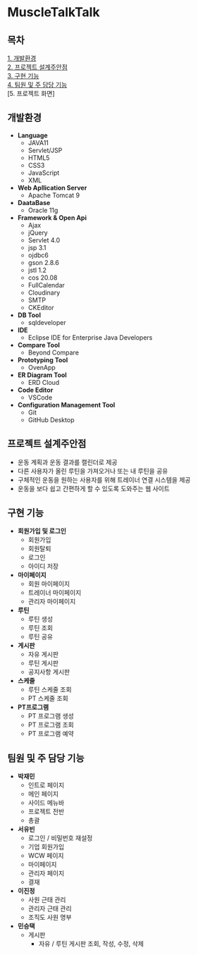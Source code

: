 # MuscleTalkTalk

## 목차
[1. 개발환경](#개발환경)  
[2. 프로젝트 설계주안점](#프로젝트-설계주안점)  
[3. 구현 기능](#구현-기능)  
[4. 팀원 및 주 담당 기능](#팀원-및-주-담당-기능)  
[5. 프로젝트 화면]  

## 개발환경
+ **Language**
    + JAVA11
    + Servlet/JSP
    + HTML5
    + CSS3
    + JavaScript
    + XML
+ **Web Apllication Server**
    + Apache Tomcat 9
+ **DaataBase**
    + Oracle 11g
+ **Framework & Open Api**
    + Ajax
    + jQuery
    + Servlet 4.0
    + jsp 3.1
    + ojdbc6
    + gson 2.8.6
    + jstl 1.2
    + cos 20.08
    + FullCalendar
    + Cloudinary
    + SMTP
    + CKEditor
+ **DB Tool**
    + sqldeveloper
+ **IDE**
    + Eclipse IDE for Enterprise Java Developers
+ **Compare Tool**
    + Beyond Compare
+ **Prototyping Tool**
    + OvenApp
+ **ER Diagram Tool**
    + ERD Cloud
+ **Code Editor**
    + VSCode
+ **Configuration Management Tool**
    + Git
    + GitHub Desktop
## 프로젝트 설계주안점
+ 운동 계획과 운동 결과를 캘린더로 제공
+ 다른 사용자가 올린 루틴을 가져오거나 또는 내 루틴을 공유
+ 구체적인 운동을 원하는 사용자를 위해 트레이너 연결 시스템을 제공
+ 운동을 보다 쉽고 간편하게 할 수 있도록 도와주는 웹 사이트

## 구현 기능
+ **회원가입 및 로그인**
    + 회원가입
    + 회원탈퇴
    + 로그인
    + 아이디 저장
+ **마이페이지**
    + 회원 마이페이지
    + 트레이너 마이페이지
    + 관리자 마이페이지
+ **루틴**
    + 루틴 생성
    + 루틴 조회
    + 루틴 공유
+ **게시판**
    + 자유 게시판
    + 루틴 게시판
    + 공지사항 게시판
+ **스케줄**
    + 루틴 스케줄 조회
    + PT 스케줄 조회
+ **PT프로그램**
    + PT 프로그램 생성
    + PT 프로그램 조회
    + PT 프로그램 예약
## 팀원 및 주 담당 기능
+ **박재민**
    + 인트로 페이지
    + 메인 페이지
    + 사이드 메뉴바
    + 프로젝트 전반
    + 총괄
+ **서유빈**
    + 로그인 / 비밀번호 재설정
    + 기업 회원가입
    + WCW 페이지
    + 마이페이지
    + 관리자 페이지
    + 결재
+ **이진정**
    + 사원 근태 관리
    + 관리자 근태 관리
    + 조직도 사원 명부
+ **민승택**
    + 게시판
        + 자유 / 루틴 게시판 조회, 작성, 수정, 삭제